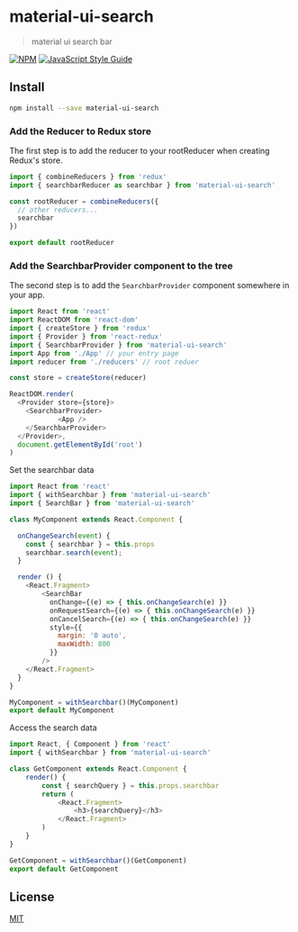 # material-ui-search

> material ui search bar 

[![NPM](https://img.shields.io/npm/v/material-ui-search.svg)](https://www.npmjs.com/package/material-ui-search) [![JavaScript Style Guide](https://img.shields.io/badge/code_style-standard-brightgreen.svg)](https://standardjs.com)

## Install

```bash
npm install --save material-ui-search
```

### Add the Reducer to Redux store

The first step is to add the reducer to your rootReducer when creating Redux's store.

```js
import { combineReducers } from 'redux'
import { searchbarReducer as searchbar } from 'material-ui-search'

const rootReducer = combineReducers({
  // other reducers...
  searchbar
})

export default rootReducer
```


### Add the SearchbarProvider component to the tree

The second step is to add the `SearchbarProvider` component somewhere in your app.

```js
import React from 'react'
import ReactDOM from 'react-dom'
import { createStore } from 'redux'
import { Provider } from 'react-redux'
import { SearchbarProvider } from 'material-ui-search'
import App from './App' // your entry page
import reducer from './reducers' // root reduer

const store = createStore(reducer)

ReactDOM.render(
  <Provider store={store}>
    <SearchbarProvider>
            <App />
    </SearchbarProvider>
  </Provider>,
  document.getElementById('root')
)
```

Set the searchbar data

```js
import React from 'react'
import { withSearchbar } from 'material-ui-search'
import { SearchBar } from 'material-ui-search'

class MyComponent extends React.Component {

  onChangeSearch(event) {
    const { searchbar } = this.props
    searchbar.search(event);
  }

  render () {
    <React.Fragment>
        <SearchBar
          onChange={(e) => { this.onChangeSearch(e) }}
          onRequestSearch={(e) => { this.onChangeSearch(e) }}
          onCancelSearch={(e) => { this.onChangeSearch(e) }}
          style={{
            margin: '0 auto',
            maxWidth: 800
          }}
        />
    </React.Fragment>
  }
}

MyComponent = withSearchbar()(MyComponent)
export default MyComponent
```

Access the search data

```js
import React, { Component } from 'react'
import { withSearchbar } from 'material-ui-search'

class GetComponent extends React.Component {
    render() {
        const { searchQuery } = this.props.searchbar
        return (
            <React.Fragment>
                <h3>{searchQuery}</h3>
            </React.Fragment>
        )
    }
}

GetComponent = withSearchbar()(GetComponent)
export default GetComponent
```

## License

[MIT](LICENSE)
